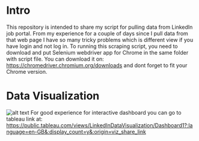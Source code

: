 # Intro

This repository is intended to share my script for pulling data from LinkedIn job portal.
From my experience for a couple of days since I pull data from that web page I have so many tricky problems which is different view if you have login and not log in.
To running this scraping script, you need to download and put Selenium webdriver app for Chrome in the same folder with script file.
You can download it on: https://chromedriver.chromium.org/downloads and dont forget to fit your Chrome version.

# Data Visualization

![alt text](https://github.com/fdhanh/LinkedIn_Data_Scraping/blob/main/added_file/DASHBOARD.jpeg?raw=true)
For good experience for interactive dashboard you can go to tableau link at: https://public.tableau.com/views/LinkedInDataVisualization/Dashboard1?:language=en-GB&:display_count=y&:origin=viz_share_link

